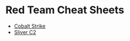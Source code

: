 # Red Team Cheat Sheets


- [Cobalt Strike](https://github.com/wsummerhill/CobaltStrike_RedTeam_CheatSheet/tree/main/CobaltStrike)
- [Sliver C2](https://github.com/wsummerhill/CobaltStrike_RedTeam_CheatSheet/tree/main/SliverC2)

